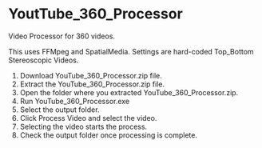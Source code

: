 # YoutTube_360_Processor
Video Processor for 360 videos.

This uses FFMpeg and SpatialMedia. Settings are hard-coded Top_Bottom Stereoscopic Videos.

1. Download YouTube_360_Processor.zip file.
2. Extract the YouTube_360_Processor.zip file.
3. Open the folder where you extracted YouTube_360_Processor.zip.
4. Run YouTube_360_Processor.exe
5. Select the output folder.
6. Click Process Video and select the video.
7. Selecting the video starts the process.
8. Check the output folder once processing is complete.
